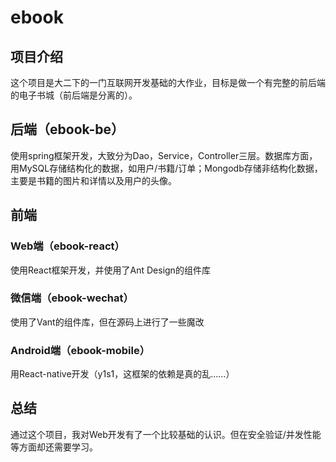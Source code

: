# ebook

## 项目介绍

这个项目是大二下的一门互联网开发基础的大作业，目标是做一个有完整的前后端的电子书城（前后端是分离的）。

## 后端（ebook-be）

使用spring框架开发，大致分为Dao，Service，Controller三层。数据库方面，用MySQL存储结构化的数据，如用户/书籍/订单；Mongodb存储非结构化数据，主要是书籍的图片和详情以及用户的头像。

## 前端

### Web端（ebook-react）

使用React框架开发，并使用了Ant Design的组件库

### 微信端（ebook-wechat）

使用了Vant的组件库，但在源码上进行了一些魔改

### Android端（ebook-mobile）

用React-native开发（y1s1，这框架的依赖是真的乱……）

## 总结

通过这个项目，我对Web开发有了一个比较基础的认识。但在安全验证/并发性能等方面却还需要学习。